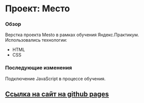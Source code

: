 # Проект: Место

### Обзор
Верстка проекта Mesto в рамках обучения Яндекс.Практикум.
Использовались технологии:
* HTML
* CSS

### Последующие изменения
Подключение JavaScript в процессе обучения.

## [Ссылка на сайт на github pages](https://kindlyhickory.github.io/mesto-project/)
